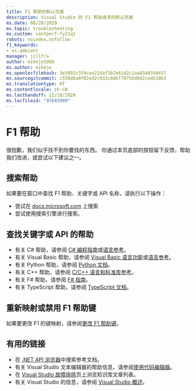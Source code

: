 ```yaml
---
title: F1 帮助的默认页面
description: Visual Studio 的 F1 帮助请求的默认页面
ms.date: 08/20/2020
ms.topic: troubleshooting
ms.custom: contperf-fy21q1
robots: noindex,nofollow
f1_keywords:
- vs.ambient
manager: jillfra
author: mikejo5000
ms.author: mikejo
ms.openlocfilehash: 3e3092c3f4cea22daf3b2b61d2c1aa8340340457
ms.sourcegitcommit: c558d8a0f02ed2c932c8d6f70756d8d2cedb10b3
ms.translationtype: HT
ms.contentlocale: zh-CN
ms.lasthandoff: 12/18/2020
ms.locfileid: "97683999"
---
```

# <a name="f1-help"></a>F1 帮助

很抱歉，我们似乎找不到你要找的东西。 你通过本页底部的按钮留下反馈，帮助我们改进，或尝试以下建议之一。

## <a name="search-for-help"></a>搜索帮助

如果要在窗口中查找 F1 帮助、关键字或 API 名称，请执行以下操作：

- 尝试在 [docs.microsoft.com](/) 上搜索
- 尝试使用搜索引擎进行搜索。

## <a name="find-help-on-a-keyword-or-api"></a>查找关键字或 API 的帮助

- 有关 C# 帮助，请参阅 [C# 编程指南](/dotnet/csharp/programming-guide/)或[语言参考](/dotnet/csharp/language-reference/)。
- 有关 Visual Basic 帮助，请参阅 [Visual Basic 语言功能](/dotnet/visual-basic/programming-guide/language-features/)或[语言参考](/dotnet/visual-basic/language-reference/)。
- 有关 Python 帮助，请参阅 [Python 文档](https://docs.python.org/)。
- 有关 C++ 帮助，请参阅 [C/C++ 语言和标准库参考](/cpp/cpp/c-cpp-language-and-standard-libraries)。
- 有关 F# 帮助，请参阅 [F# 指南](/dotnet/fsharp/)。
- 有关 TypeScript 帮助，请参阅 [TypeScript 文档](https://www.typescriptlang.org/docs)。

## <a name="re-map-or-disable-the-f1-help-key"></a>重新映射或禁用 F1 帮助键

如果要更改 F1 的键映射，请参阅[更改 F1 帮助键](../not-in-toc/change-f1-help-key.md)。

## <a name="useful-links"></a>有用的链接

- 在 [.NET API 浏览器](/dotnet/api/)中搜索参考文档。
- 有关 Visual Studio 文本编辑器的帮助信息，请参阅[使用代码编辑器](../../ide/writing-code-in-the-code-and-text-editor.md)。
- 在 [Visual Studio 故障排除](/troubleshoot/visualstudio/welcome-visual-studio/)页上浏览知识库文章列表。
- 有关 Visual Studio 的信息，请参阅 [Visual Studio 概述](../../get-started/visual-studio-ide.md)。